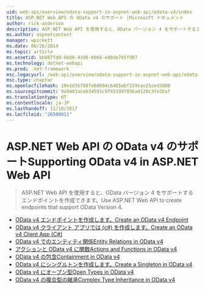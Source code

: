 ```yaml
---
uid: web-api/overview/odata-support-in-aspnet-web-api/odata-v4/index
title: ASP.NET Web API の OData v4 のサポート |Microsoft ドキュメント
author: rick-anderson
description: ASP.NET Web API を使用すると、OData バージョン 4 をサポートするエンドポイントを作成できます。
ms.author: aspnetcontent
manager: wpickett
ms.date: 06/26/2014
ms.topic: article
ms.assetid: bb807fdd-0bd8-43d0-b068-e88de7e5fd87
ms.technology: dotnet-webapi
ms.prod: .net-framework
msc.legacyurl: /web-api/overview/odata-support-in-aspnet-web-api/odata-v4
msc.type: chapter
ms.openlocfilehash: 10e1d36f88fe0d094c6465ebf159cac25ced3d80
ms.sourcegitcommit: 9a9483aceb34591c97451997036a9120c3fe2baf
ms.translationtype: HT
ms.contentlocale: ja-JP
ms.lasthandoff: 11/10/2017
ms.locfileid: "26508011"
---
```

<a name="supporting-odata-v4-in-aspnet-web-api"></a><span data-ttu-id="12e79-103">ASP.NET Web API の OData v4 のサポート</span><span class="sxs-lookup"><span data-stu-id="12e79-103">Supporting OData v4 in ASP.NET Web API</span></span>
====================
> <span data-ttu-id="12e79-104">ASP.NET Web API を使用すると、OData バージョン 4 をサポートするエンドポイントを作成できます。</span><span class="sxs-lookup"><span data-stu-id="12e79-104">Use ASP.NET Web API to create endpoints that support OData Version 4.</span></span>


- [<span data-ttu-id="12e79-105">OData v4 エンドポイントを作成します。</span><span class="sxs-lookup"><span data-stu-id="12e79-105">Create an OData v4 Endpoint</span></span>](create-an-odata-v4-endpoint.md)
- [<span data-ttu-id="12e79-106">OData v4 クライアント アプリでは (c#) を作成します。</span><span class="sxs-lookup"><span data-stu-id="12e79-106">Create an OData v4 Client App (C#)</span></span>](create-an-odata-v4-client-app.md)
- [<span data-ttu-id="12e79-107">OData v4 でのエンティティ関係</span><span class="sxs-lookup"><span data-stu-id="12e79-107">Entity Relations in OData v4</span></span>](entity-relations-in-odata-v4.md)
- [<span data-ttu-id="12e79-108">アクションと OData v4 に関数</span><span class="sxs-lookup"><span data-stu-id="12e79-108">Actions and Functions in OData v4</span></span>](odata-actions-and-functions.md)
- [<span data-ttu-id="12e79-109">OData v4 の包含</span><span class="sxs-lookup"><span data-stu-id="12e79-109">Containment in OData v4</span></span>](odata-containment-in-web-api-22.md)
- [<span data-ttu-id="12e79-110">OData v4 にシングルトンを作成します。</span><span class="sxs-lookup"><span data-stu-id="12e79-110">Create a Singleton in OData v4</span></span>](using-a-singleton-in-an-odata-endpoint-in-web-api-22.md)
- [<span data-ttu-id="12e79-111">OData v4 にオープン型</span><span class="sxs-lookup"><span data-stu-id="12e79-111">Open Types in OData v4</span></span>](use-open-types-in-odata-v4.md)
- [<span data-ttu-id="12e79-112">OData v4 の複合型の継承</span><span class="sxs-lookup"><span data-stu-id="12e79-112">Complex Type Inheritance in OData v4</span></span>](complex-type-inheritance-in-odata-v4.md)
